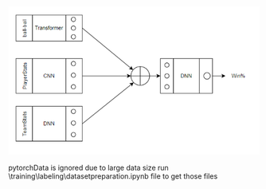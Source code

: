 ![Architecture Overview](./public/architectureOverview.png)

pytorchData is ignored due to large data size run \training\labeling\datasetpreparation.ipynb  file to get those files
